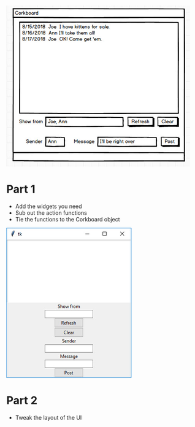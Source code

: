 ![](https://github.com/topherCantrell/class-AdvancedPython/blob/master/EX4_CorkboardGUI/art/corkboardGUI.jpg)

# Part 1

  - Add the widgets you need
  - Sub out the action functions
  - Tie the functions to the Corkboard object
  
![](https://github.com/topherCantrell/class-AdvancedPython/blob/master/EX4_CorkboardGUI/art/part1.jpg)

# Part 2

  - Tweak the layout of the UI
